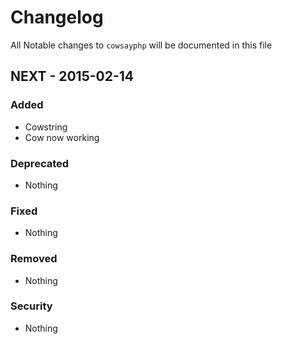 # Changelog

All Notable changes to `cowsayphp` will be documented in this file

## NEXT - 2015-02-14

### Added
- Cowstring
- Cow now working

### Deprecated
- Nothing

### Fixed
- Nothing

### Removed
- Nothing

### Security
- Nothing
